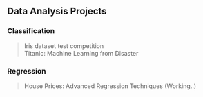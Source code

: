 ## Data Analysis Projects

### Classification
>Iris dataset test competition <br>
>Titanic: Machine Learning from Disaster
### Regression
>House Prices: Advanced Regression Techniques (Working..)
